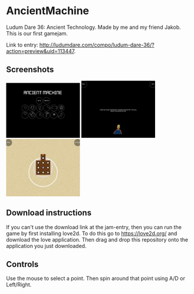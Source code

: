 # AncientMachine
Ludum Dare 36: Ancient Technology.
Made by me and my friend Jakob. This is our first gamejam. 

Link to entry: http://ludumdare.com/compo/ludum-dare-36/?action=preview&uid=113447.

## Screenshots
<p float="left">
  <img src="title.jpg" width="200" />
  <img src="intro.jpg" width="200" /> 
  <img src="gameplay.jpg" width="200" />
</p>

## Download instructions
If you can't use the download link at the jam-entry, then you can run the game by first installing love2d. To do this go to https://love2d.org/ and download the love application. Then drag and drop this repository onto the application you just downloaded. 

## Controls
Use the mouse to select a point. Then spin around that point using A/D or Left/Right.

